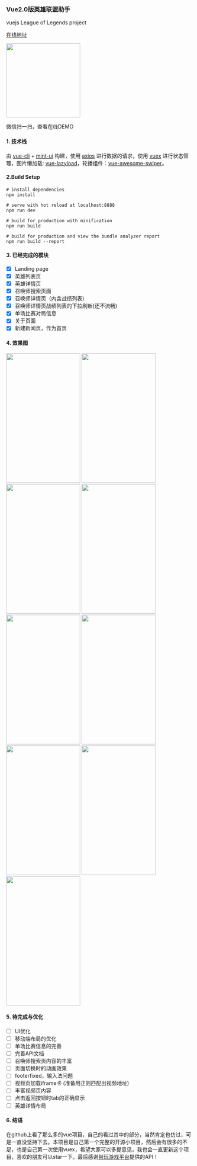 ### Vue2.0版英雄联盟助手

vuejs League of Legends  project


[在线地址](http://omeme.me/demos/lol/)
<p><img src="http://o9xap42x4.bkt.clouddn.com/lol.png" width="200" height="200"/></p>
<p>微信扫一扫，查看在线DEMO</p>


#### 1. 技术栈

由 [vue-cli](https://github.com/vuejs/vue-cli) + [mint-ui](https://github.com/ElemeFE/mint-ui) 构建，使用 [axios](https://github.com/mzabriskie/axios) 进行数据的请求，使用 [vuex](https://github.com/vuejs/vuex) 进行状态管理，图片懒加载: [vue-lazyload](https://github.com/hilongjw/vue-lazyload)，轮播组件：[vue-awesome-swiper](https://github.com/surmon-china/vue-awesome-swiper)。


#### 2.Build Setup

	
	# install dependencies
	npm install

	# serve with hot reload at localhost:8888
	npm run dev
	
	# build for production with minification
	npm run build

	# build for production and view the bundle analyzer report
	npm run build --report
	
#### 3. 已经完成的模块

- [x] Landing page
- [x] 英雄列表页
- [x] 英雄详情页
- [x] 召唤师搜索页面
- [x] 召唤师详情页（内含战绩列表）
- [x] 召唤师详情页战绩列表的下拉刷新(还不流畅)
- [x] 单场比赛对局信息
- [x] 关于页面
- [x] 新建新闻页，作为首页

#### 4. 效果图

<img src="http://o9xap42x4.bkt.clouddn.com/landing.png" width="200" height="350"/>
<img src="http://o9xap42x4.bkt.clouddn.com/news.png" width="200" height="350"/>
<img src="http://o9xap42x4.bkt.clouddn.com/w2.png" width="200" height="350"/>
<img src="http://o9xap42x4.bkt.clouddn.com/w3.png" width="200" height="350"/>
<img src="http://o9xap42x4.bkt.clouddn.com/w4.png" width="200" height="350"/>
<img src="http://o9xap42x4.bkt.clouddn.com/w5.png" width="200" height="350"/>
<img src="http://o9xap42x4.bkt.clouddn.com/w6.png" width="200" height="350"/>
<img src="http://o9xap42x4.bkt.clouddn.com/w7.png" width="200" height="350"/>
<img src="http://o9xap42x4.bkt.clouddn.com/w8.png" width="200" height="350"/>

#### 5. 待完成与优化

- [ ] UI优化
- [ ] 移动端布局的优化
- [ ] 单场比赛信息的完善
- [ ] 完善API文档
- [ ] 召唤师搜索页内容的丰富
- [ ] 页面切换时的动画效果
- [ ] footerfixed，输入法问题
- [ ] 视频页加载iframe卡 (准备用正则匹配出视频地址)
- [ ] 丰富视频页内容
- [ ] 点击返回按钮时tab的正确显示
- [ ] 英雄详情布局

#### 6. 结语

在github上看了那么多的vue项目，自己的看过其中的部分，当然肯定也仿过，可是一直没坚持下去。本项目是自己第一个完整的开源小项目，然后会有很多的不足，也是自己第一次使用vuex，希望大家可以多提意见，我也会一直更新这个项目，喜欢的朋友可以star一下。最后感谢[带玩游戏平台](http://www.games-cube.com/)提供的API！


	